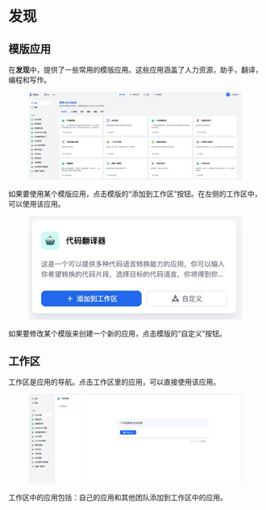 # 发现

## 模版应用

在**发现**中，提供了一些常用的模版应用。这些应用涵盖了人力资源，助手，翻译，编程和写作。

<figure><img src="../../../.gitbook/assets/explore-app.jpg" alt=""><figcaption></figcaption></figure>

如果要使用某个模版应用，点击模版的“添加到工作区”按钮。在左侧的工作区中，可以使用该应用。

<figure><img src="../../../.gitbook/assets/creat-customize-app.jpg" alt=""><figcaption></figcaption></figure>

如果要修改某个模版来创建一个新的应用，点击模版的“自定义”按钮。

## 工作区

工作区是应用的导航。点击工作区里的应用，可以直接使用该应用。

<figure><img src="../../../.gitbook/assets/workspace.jpg" alt=""><figcaption></figcaption></figure>

工作区中的应用包括：自己的应用和其他团队添加到工作区中的应用。
